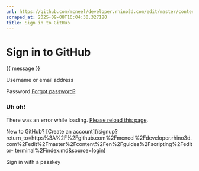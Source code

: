 ```yaml
---
url: https://github.com/mcneel/developer.rhino3d.com/edit/master/content/en/guides/scripting/editor-terminal/index.md
scraped_at: 2025-09-08T16:04:30.327180
title: Sign in to GitHub
---
```


# Sign in to GitHub

{{ message }}

Username or email address

Password  [Forgot password?](/password_reset)

###  Uh oh!

There was an error while loading. [Please reload this page]().

New to GitHub? [Create an
account](/signup?return_to=https%3A%2F%2Fgithub.com%2Fmcneel%2Fdeveloper.rhino3d.com%2Fedit%2Fmaster%2Fcontent%2Fen%2Fguides%2Fscripting%2Feditor-
terminal%2Findex.md&source=login)

Sign in with a passkey

